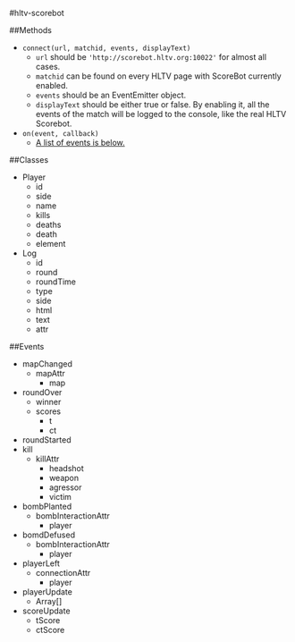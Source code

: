 #hltv-scorebot

##Methods

- `connect(url, matchid, events, displayText)`
    - `url` should be `'http://scorebot.hltv.org:10022'` for almost all cases.
    - `matchid` can be found on every HLTV page with ScoreBot currently enabled.
    - `events` should be an EventEmitter object.
    - `displayText` should be either true or false. By enabling it, all the events of the match will be logged to the console, like the real HLTV Scorebot.
- `on(event, callback)`
    - [A list of events is below.](https://github.com/andrewda/hltv-scorebot#events)

##Classes

- Player
    - id
    - side
    - name
    - kills
    - deaths
    - death
    - element
- Log
    - id
    - round
    - roundTime
    - type
    - side
    - html
    - text
    - attr

##Events

- mapChanged
    - mapAttr
        - map
- roundOver
    - winner
    - scores
        - t
        - ct
- roundStarted
- kill
    - killAttr
        - headshot
        - weapon
        - agressor
        - victim
- bombPlanted
    - bombInteractionAttr
        - player
- bomdDefused
    - bombInteractionAttr
        - player
- playerLeft
    - connectionAttr
        - player
- playerUpdate
    - Array<Player>[]
- scoreUpdate
    - tScore
    - ctScore
